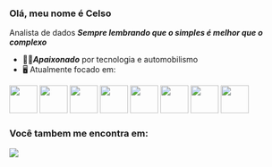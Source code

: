 ### Olá, meu nome é Celso
Analista de dados
***Sempre lembrando que o simples é melhor que o complexo***

- 🧗🏼***Apaixonado*** por tecnologia e automobilismo
- 🖥️ Atualmente focado em:
<div display="inline">
  <img width="50" height="50" src="https://cdn.jsdelivr.net/gh/devicons/devicon@latest/icons/python/python-original.svg" />
  <img width="50" height="50" src="https://cdn.jsdelivr.net/gh/devicons/devicon@latest/icons/r/r-original.svg" />          
  <img width="50" height="50" src="https://cdn.jsdelivr.net/gh/devicons/devicon@latest/icons/pandas/pandas-original.svg" />
  <img width="50" height="50" src="https://cdn.jsdelivr.net/gh/devicons/devicon@latest/icons/numpy/numpy-original-wordmark.svg" />
  <img width="50" height="50" src="https://cdn.jsdelivr.net/gh/devicons/devicon@latest/icons/linux/linux-original.svg" />
  <img width="50" height="50" src="https://cdn.jsdelivr.net/gh/devicons/devicon@latest/icons/postgresql/postgresql-original.svg" />
  <img width="50" height="50" src="https://cdn.jsdelivr.net/gh/devicons/devicon@latest/icons/mysql/mysql-original-wordmark.svg" />
  <img width="50" height="50" src="https://cdn.jsdelivr.net/gh/devicons/devicon@latest/icons/git/git-plain-wordmark.svg" />
  
          
                 
          
  
</div>

### Você tambem me encontra em:
<a href="https://www.linkedin.com/in/celso-gimenez/">
  <img src="https://img.shields.io/badge/LinkedIn-0077B5?style=for-the-badge&logo=linkedin&logoColor=white" />
</a>

